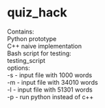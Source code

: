 # quiz_hack

Contains:\
Python prototype\
C++ naive implementation\
Bash script for testing:\
testing_script\
options:\
-s - input file with 1000 words\
-m - input file with 34010 words\
-l - input file with 51301 words\
-p - run python instead of c++
